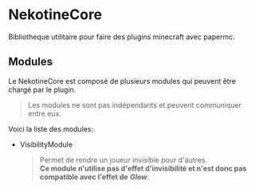 # NekotineCore

Bibliotheque utilitaire pour faire des plugins minecraft avec papermc.

## Modules

Le NekotineCore est composé de plusieurs modules qui peuvent être chargé par le plugin.

>Les modules ne sont pas indépendants et peuvent communiquer entre eux.

Voici la liste des modules:

- VisibilityModule

	> Permet de rendre un joueur invisible pour d'autres.  
	> **Ce module n'utilise pas d'effet d'invisibilité et n'est donc pas compatible avec l'effet de** ***Glow***.